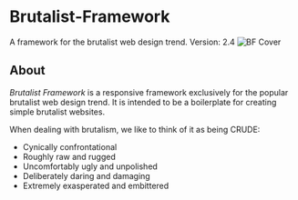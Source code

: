 # Brutalist-Framework
A framework for the brutalist web design trend.
Version: 2.4
![BF Cover](http://www.brutalistframework.com/core/files/images/bf-social-tile.jpg)
## About
_Brutalist Framework_ is a responsive framework exclusively for the popular brutalist web design trend. It is intended to be a boilerplate for creating simple brutalist websites.

When dealing with brutalism, we like to think of it as being CRUDE:
* Cynically confrontational
* Roughly raw and rugged
* Uncomfortably ugly and unpolished
* Deliberately daring and damaging
* Extremely exasperated and embittered